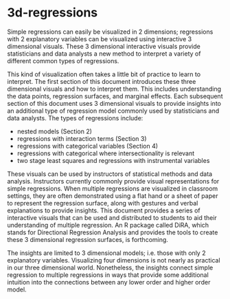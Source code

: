 # 3d-regressions
Simple regressions can easily be visualized in 2 dimensions; regressions with 2 explanatory variables can be visualized using interactive 3 dimensional visuals. These 3 dimensional interactive visuals provide statisticians and data analysts a new method to interpret a variety of different common types of regressions.

This kind of visualization often takes a little bit of practice to learn to interpret. The first section of this document introduces these three dimensional visuals and how to interpret them. This includes understanding the data points, regression surfaces, and marginal effects. Each subsequent section of this document uses 3 dimensional visuals to provide insights into an additional type of regression model commonly used by statisticians and data analysts. The types of regressions include:

  - nested models (Section 2)
  - regressions with interaction terms (Section 3)
  - regressions with categorical variables (Section 4)
  - regressions with categorical where intersectionality is relevant
  - two stage least squares and regressions with instrumental variables
  
These visuals can be used by instructors of statistical methods and data analysis. Instructors currently commonly provide visual representations for simple regressions. When multiple regressions are visualized in classroom settings, they are often demonstrated using a flat hand or a sheet of paper to represent the regression surface, along with gestures and verbal explanations to provide insights. This document provides a series of interactive visuals that can be used and distributed to students to aid their understanding of multiple regression. An R package called DiRA, which stands for Directional Regression Analysis and provides the tools to create these 3 dimensional regression surfaces, is forthcoming.

The insights are limited to 3 dimensional models; i.e. those with only 2 explanatory variables. Visualizing four dimensions is not nearly as practical in our three dimensional world. Nonetheless, the insights connect simple regression to multiple regressions in ways that provide some additional intuition into the connections between any lower order and higher order model. 
